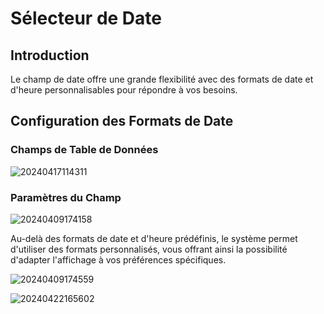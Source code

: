 # Sélecteur de Date

## Introduction

Le champ de date offre une grande flexibilité avec des formats de date et d'heure personnalisables pour répondre à vos besoins.

## Configuration des Formats de Date

### Champs de Table de Données

![20240417114311](https://static-docs.nocobase.com/20240417114311.png)

### Paramètres du Champ

![20240409174158](https://static-docs.nocobase.com/20240409174158.png)

Au-delà des formats de date et d'heure prédéfinis, le système permet d'utiliser des formats personnalisés, vous offrant ainsi la possibilité d'adapter l'affichage à vos préférences spécifiques.

![20240409174559](https://static-docs.nocobase.com/20240409174559.png)

![20240422165602](https://static-docs.nocobase.com/20240422165602.png)
